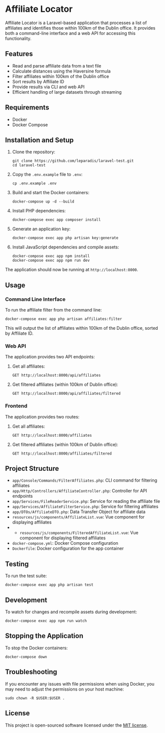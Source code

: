 # Affiliate Locator

Affiliate Locator is a Laravel-based application that processes a list of affiliates and identifies those within 100km of the Dublin office. It provides both a command-line interface and a web API for accessing this functionality.

## Features

- Read and parse affiliate data from a text file
- Calculate distances using the Haversine formula
- Filter affiliates within 100km of the Dublin office
- Sort results by Affiliate ID
- Provide results via CLI and web API
- Efficient handling of large datasets through streaming

## Requirements

- Docker
- Docker Compose

## Installation and Setup

1. Clone the repository:
   ```
   git clone https://github.com/leparadis/laravel-test.git
   cd laravel-test
   ```

2. Copy the `.env.example` file to `.env`:
   ```
   cp .env.example .env
   ```

3. Build and start the Docker containers:
   ```
   docker-compose up -d --build
   ```

4. Install PHP dependencies:
   ```
   docker-compose exec app composer install
   ```

5. Generate an application key:
   ```
   docker-compose exec app php artisan key:generate
   ```

6. Install JavaScript dependencies and compile assets:
   ```
   docker-compose exec app npm install
   docker-compose exec app npm run dev
   ```

The application should now be running at `http://localhost:8000`.

## Usage

### Command Line Interface

To run the affiliate filter from the command line:

```
docker-compose exec app php artisan affiliates:filter
```

This will output the list of affiliates within 100km of the Dublin office, sorted by Affiliate ID.

### Web API

The application provides two API endpoints:

1. Get all affiliates:
   ```
   GET http://localhost:8000/api/affiliates
   ```

2. Get filtered affiliates (within 100km of Dublin office):
   ```
   GET http://localhost:8000/api/affiliates/filtered
   ```

### Frontend

The application provides two routes:

1. Get all affiliates:
   ```
   GET http://localhost:8000/affiliates
   ```

2. Get filtered affiliates (within 100km of Dublin office):
   ```
   GET http://localhost:8000/affiliates/filtered
   ```

## Project Structure

- `app/Console/Commands/FilterAffiliates.php`: CLI command for filtering affiliates
- `app/Http/Controllers/AffiliateController.php`: Controller for API endpoints
- `app/Services/FileReaderService.php`: Service for reading the affiliate file
- `app/Services/AffiliateFilterService.php`: Service for filtering affiliates
- `app/DTOs/AffiliateDTO.php`: Data Transfer Object for affiliate data
- `resources/js/components/AffiliateList.vue`: Vue component for displaying affiliates
- - `resources/js/components/FilteredAffiliateList.vue`: Vue component for displaying filtered affiliates
- `docker-compose.yml`: Docker Compose configuration
- `Dockerfile`: Docker configuration for the app container

## Testing

To run the test suite:

```
docker-compose exec app php artisan test
```

## Development

To watch for changes and recompile assets during development:

```
docker-compose exec app npm run watch
```

## Stopping the Application

To stop the Docker containers:

```
docker-compose down
```

## Troubleshooting

If you encounter any issues with file permissions when using Docker, you may need to adjust the permissions on your host machine:

```
sudo chown -R $USER:$USER .
```

## License

This project is open-sourced software licensed under the [MIT license](https://opensource.org/licenses/MIT).
